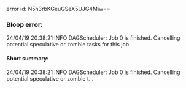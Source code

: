 error id: N5h3rbKGeuGSeX5UJG4Miw==
### Bloop error:

24/04/19 20:38:21 INFO DAGScheduler: Job 0 is finished. Cancelling potential speculative or zombie tasks for this job
#### Short summary: 

24/04/19 20:38:21 INFO DAGScheduler: Job 0 is finished. Cancelling potential speculative or zombie t...
